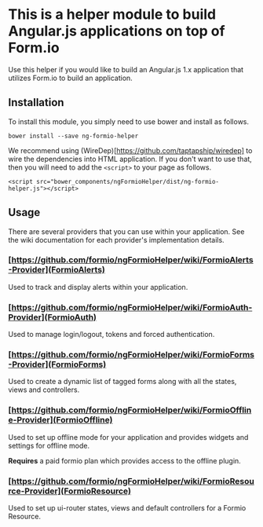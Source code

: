 This is a helper module to build Angular.js applications on top of Form.io
===============
Use this helper if you would like to build an Angular.js 1.x application that utilizes Form.io to build an application.

Installation
---------------
To install this module, you simply need to use bower and install as follows.

```
bower install --save ng-formio-helper
```

We recommend using (WireDep)[https://github.com/taptapship/wiredep] to wire the dependencies into HTML application. If
you don't want to use that, then you will need to add the ```<script>``` to your page as follows.

```
<script src="bower_components/ngFormioHelper/dist/ng-formio-helper.js"></script>
```

Usage
---------------
There are several providers that you can use within your application. See the wiki documentation for each provider's implementation details.

### [https://github.com/formio/ngFormioHelper/wiki/FormioAlerts-Provider](FormioAlerts)

Used to track and display alerts within your application.

### [https://github.com/formio/ngFormioHelper/wiki/FormioAuth-Provider](FormioAuth)

Used to manage login/logout, tokens and forced authentication.

### [https://github.com/formio/ngFormioHelper/wiki/FormioForms-Provider](FormioForms)

Used to create a dynamic list of tagged forms along with all the states, views and controllers.

### [https://github.com/formio/ngFormioHelper/wiki/FormioOffline-Provider](FormioOffline)

Used to set up offline mode for your application and provides widgets and settings for offline mode.

**Requires** a paid formio plan which provides access to the offline plugin.

### [https://github.com/formio/ngFormioHelper/wiki/FormioResource-Provider](FormioResource)

Used to set up ui-router states, views and default controllers for a Formio Resource.
